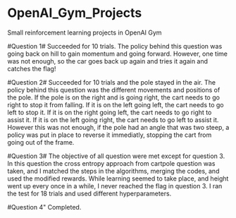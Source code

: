 # OpenAI_Gym_Projects
Small reinforcement learning projects in OpenAI Gym

#Question 1#
Succeeded for 10 trials. The policy behind this question was going back on hill to gain momentum and going forward. However, one time was not enough, so the car goes back up again and tries it again and catches the flag!

#Question 2#
Succeeded for 10 trials and the pole stayed in the air. The policy behind this question was the different movements and positions of the pole. If the pole is on the right and is going right, the cart needs to go right to stop it from falling. If it is on the left going left, the cart needs to go left to stop it. If it is on the right going left, the cart needs to go right to assist it. If it is on the left going right, the cart needs to go left to assist it. However this was not enough, if the pole had an angle that was two steep, a policy was put in place to reverse it immediatly, stopping the cart from going out of the frame.

#Question 3#
The objective of all question were met except for question 3. In this question the cross entropy approach from cartpole question was taken, and I matched the steps in the algorithms, merging the codes, and used the modified rewards. While learning seemed to take place, and height went up every once in a while, I never reached the flag in question 3. I ran the test for 18 trials and used different hyperparameters.

#Question 4"
Completed.
